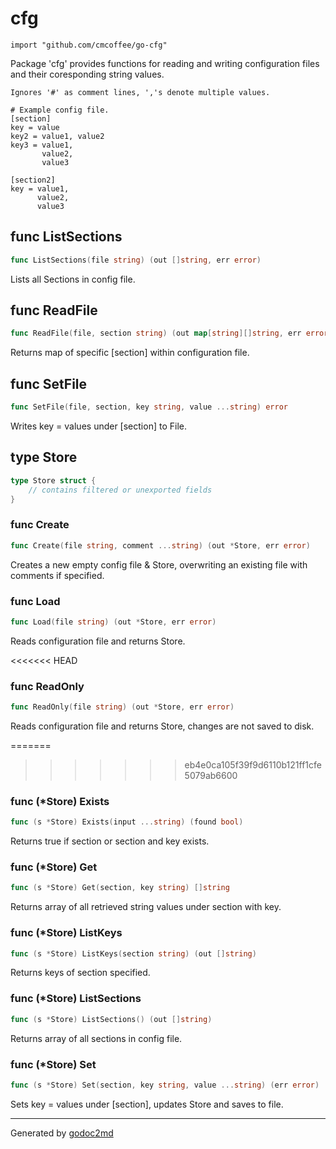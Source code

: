 
# cfg
    import "github.com/cmcoffee/go-cfg"

Package 'cfg' provides functions for reading and writing configuration files and their coresponding string values.


	Ignores '#' as comment lines, ','s denote multiple values.
	
	# Example config file.
	[section]
	key = value
	key2 = value1, value2
	key3 = value1,
	       value2,
	       value3
	
	[section2]
	key = value1,
	      value2,
	      value3






## func ListSections
``` go
func ListSections(file string) (out []string, err error)
```
Lists all Sections in config file.


## func ReadFile
``` go
func ReadFile(file, section string) (out map[string][]string, err error)
```
Returns map of specific [section] within configuration file.


## func SetFile
``` go
func SetFile(file, section, key string, value ...string) error
```
Writes key = values under [section] to File.



## type Store
``` go
type Store struct {
    // contains filtered or unexported fields
}
```








### func Create
``` go
func Create(file string, comment ...string) (out *Store, err error)
```
Creates a new empty config file & Store, overwriting an existing file with comments if specified.


### func Load
``` go
func Load(file string) (out *Store, err error)
```
Reads configuration file and returns Store.


<<<<<<< HEAD
### func ReadOnly
``` go
func ReadOnly(file string) (out *Store, err error)
```
Reads configuration file and returns Store, changes are not saved to disk.


=======
>>>>>>> eb4e0ca105f39f9d6110b121ff1cfe5079ab6600


### func (\*Store) Exists
``` go
func (s *Store) Exists(input ...string) (found bool)
```
Returns true if section or section and key exists.



### func (\*Store) Get
``` go
func (s *Store) Get(section, key string) []string
```
Returns array of all retrieved string values under section with key.



### func (\*Store) ListKeys
``` go
func (s *Store) ListKeys(section string) (out []string)
```
Returns keys of section specified.



### func (\*Store) ListSections
``` go
func (s *Store) ListSections() (out []string)
```
Returns array of all sections in config file.



### func (\*Store) Set
``` go
func (s *Store) Set(section, key string, value ...string) (err error)
```
Sets key = values under [section], updates Store and saves to file.









- - -
Generated by [godoc2md](http://godoc.org/github.com/davecheney/godoc2md)